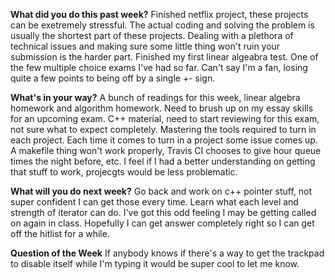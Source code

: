 **What did you do this past week?**
Finished netflix project, these projects can be exetremely stressful. The actual coding and solving the problem is usually the shortest part of these
projects. Dealing with a plethora of technical issues and making sure some little thing won't ruin your submission is the harder part. Finished
my first linear algeabra test. One of the few multiple choice exams I've had so far. Can't say I'm a fan, losing quite a few points to 
being off by a single +- sign.


**What's in your way?**
A bunch of readings for this week, linear algebra homework and algorithm homework. Need to brush up on my essay skills for an upcoming exam.
C++ material, need to start reviewing for this exam, not sure what to expect completely. Mastering the tools required to turn in each project.
Each time it comes to turn in a project some issue comes up. A makefile thing won't work properly, Travis CI chooses to give hour queue times the 
night before, etc. I feel if I had a better understanding on getting that stuff to work, projecgts would be less problematic.


**What will you do next week?**
Go back and work on c++ pointer stuff, not super confident I can get those every time. Learn what each level and strength of iterator can do.
I've got this odd feeling I may be getting called on again in class. Hopefully I can get answer completely right so I can get off the hitlist for a while.



**Question of the Week**
If anybody knows if there's a way to get the trackpad to disable itself while I'm typing it would be super cool to let me know.
